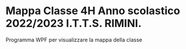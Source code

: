 # Mappa Classe 4H Anno scolastico 2022/2023 I.T.T.S. RIMINI.
Programma WPF per visualizzare la mappa della classe
